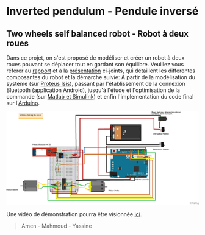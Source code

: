 # Inverted pendulum - Pendule inversé
## Two wheels self balanced robot - Robot à deux roues
 

 Dans ce projet, on s'est proposé de modéliser et créer un robot à deux roues pouvant se déplacer tout en gardant son équilibre. Veuillez vous réferer au [rapport](Rapport%5BFR%5D.pdf) et à la [présentation](Presentation%20%5BFR%5D.pptx) ci-joints, qui détaillent les differentes composantes du robot et la démarche suivie: À partir de la modélisation du système (sur [Proteus Isis]([Proteus_Isis]Modelisation)), passant par l'établissement de la connexion Bluetooth (application Android), jusqu'à l'étude et l'optimisation de la commande (sur [Matlab et Simulink]([Matlab]Commande)) et enfin l'implementation du code final sur l'[Arduino](Code_Arduino).
 
 ![](Images/Schema%20Fritzing.png)
 
 Une vidéo de démonstration pourra être visionnée [ici](https://www.youtube.com/watch?v=038TA-xdlIo).
      
 > Amen - Mahmoud - Yassine
